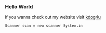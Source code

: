 ### Hello World




<!--
**KdogDevs/KdogDevs** is a ✨ _special_ ✨ repository because its `README.md` (this file) appears on your GitHub profile.

Here are some ideas to get you started:

- 🔭 I’m currently working on ...
- 🌱 I’m currently learning ...
- 👯 I’m looking to collaborate on ...
- 🤔 I’m looking for help with ...
- 💬 Ask me about ...
- 📫 How to reach me: ...
- 😄 Pronouns: ...
- ⚡ Fun fact: ...
-->

if you wanna check out my website visit [kdog4u][1]

[1]: Https://kdog4u.com  "Kdog4u"




```
Scanner scan = new scanner System.in

```
